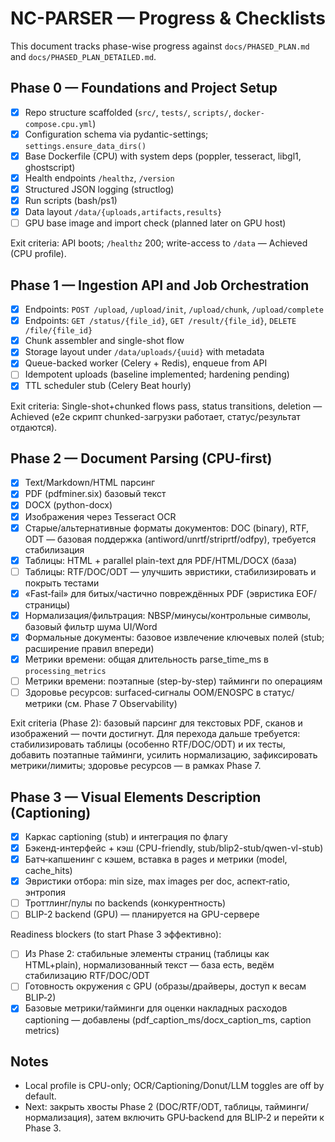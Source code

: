 # NC-PARSER — Progress & Checklists

This document tracks phase-wise progress against `docs/PHASED_PLAN.md` and `docs/PHASED_PLAN_DETAILED.md`.

## Phase 0 — Foundations and Project Setup
- [x] Repo structure scaffolded (`src/`, `tests/`, `scripts/`, `docker-compose.cpu.yml`)
- [x] Configuration schema via pydantic-settings; `settings.ensure_data_dirs()`
- [x] Base Dockerfile (CPU) with system deps (poppler, tesseract, libgl1, ghostscript)
- [x] Health endpoints `/healthz`, `/version`
- [x] Structured JSON logging (structlog)
- [x] Run scripts (bash/ps1)
- [x] Data layout `/data/{uploads,artifacts,results}`
- [ ] GPU base image and import check (planned later on GPU host)

Exit criteria: API boots; `/healthz` 200; write-access to `/data` — Achieved (CPU profile).

## Phase 1 — Ingestion API and Job Orchestration
- [x] Endpoints: `POST /upload`, `/upload/init`, `/upload/chunk`, `/upload/complete`
- [x] Endpoints: `GET /status/{file_id}`, `GET /result/{file_id}`, `DELETE /file/{file_id}`
- [x] Chunk assembler and single-shot flow
- [x] Storage layout under `/data/uploads/{uuid}` with metadata
- [x] Queue-backed worker (Celery + Redis), enqueue from API
- [ ] Idempotent uploads (baseline implemented; hardening pending)
- [x] TTL scheduler stub (Celery Beat hourly)

Exit criteria: Single-shot+chunked flows pass, status transitions, deletion — Achieved (e2e скрипт chunked-загрузки работает, статус/результат отдаются).

## Phase 2 — Document Parsing (CPU-first)
- [x] Text/Markdown/HTML парсинг
- [x] PDF (pdfminer.six) базовый текст
- [x] DOCX (python-docx)
- [x] Изображения через Tesseract OCR
- [x] Старые/альтернативные форматы документов: DOC (binary), RTF, ODT — базовая поддержка (antiword/unrtf/striprtf/odfpy), требуется стабилизация
- [x] Таблицы: HTML + parallel plain-text для PDF/HTML/DOCX (база)
- [ ] Таблицы: RTF/DOC/ODT — улучшить эвристики, стабилизировать и покрыть тестами
- [x] «Fast‑fail» для битых/частично повреждённых PDF (эвристика EOF/страницы)
- [x] Нормализация/фильтрация: NBSP/минусы/контрольные символы, базовый фильтр шума UI/Word
- [x] Формальные документы: базовое извлечение ключевых полей (stub; расширение правил впереди)
- [x] Метрики времени: общая длительность parse_time_ms в `processing_metrics`
- [ ] Метрики времени: поэтапные (step-by-step) тайминги по операциям
- [ ] Здоровье ресурсов: surfaced‑сигналы OOM/ENOSPC в статус/метрики (см. Phase 7 Observability)

Exit criteria (Phase 2): базовый парсинг для текстовых PDF, сканов и изображений — почти достигнут. Для перехода дальше требуется: стабилизировать таблицы (особенно RTF/DOC/ODT) и их тесты, добавить поэтапные тайминги, усилить нормализацию, зафиксировать метрики/лимиты; здоровье ресурсов — в рамках Phase 7.

## Phase 3 — Visual Elements Description (Captioning)
- [x] Каркас captioning (stub) и интеграция по флагу
- [x] Бэкенд-интерфейс + кэш (CPU-friendly, stub/blip2-stub/qwen-vl-stub)
- [x] Батч‑капшенинг с кэшем, вставка в pages и метрики (model, cache_hits)
- [x] Эвристики отбора: min size, max images per doc, аспект‑ratio, энтропия
- [ ] Троттлинг/пулы по backends (конкурентность)
- [ ] BLIP-2 backend (GPU) — планируется на GPU-сервере

Readiness blockers (to start Phase 3 эффективно):
- [ ] Из Phase 2: стабильные элементы страниц (таблицы как HTML+plain), нормализованный текст — база есть, ведём стабилизацию RTF/DOC/ODT
- [ ] Готовность окружения с GPU (образы/драйверы, доступ к весам BLIP‑2)
- [x] Базовые метрики/тайминги для оценки накладных расходов captioning — добавлены (pdf_caption_ms/docx_caption_ms, caption metrics)

## Notes
- Local profile is CPU-only; OCR/Captioning/Donut/LLM toggles are off by default.
- Next: закрыть хвосты Phase 2 (DOC/RTF/ODT, таблицы, тайминги/нормализация), затем включить GPU‑backend для BLIP‑2 и перейти к Phase 3.
